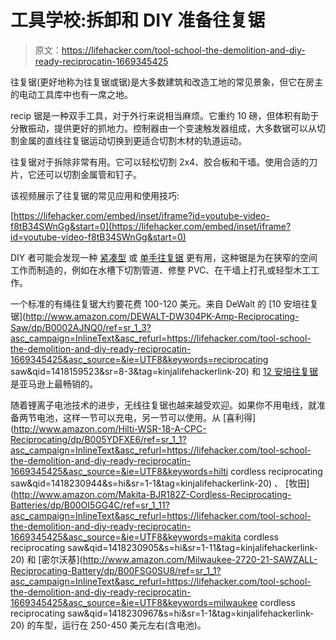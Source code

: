# 工具学校:拆卸和 DIY 准备往复锯

> 原文：<https://lifehacker.com/tool-school-the-demolition-and-diy-ready-reciprocatin-1669345425>

往复锯(更好地称为往复锯或锯)是大多数建筑和改造工地的常见景象，但它在房主的电动工具库中也有一席之地。



recip 锯是一种双手工具，对于外行来说相当麻烦。它重约 10 磅，但体积有助于分散振动，提供更好的抓地力。控制器由一个变速触发器组成，大多数锯可以从切割金属的直线往复锯运动切换到更适合切割木材的轨道运动。

往复锯对于拆除非常有用。它可以轻松切割 2x4、胶合板和干墙。使用合适的刀片，它还可以切割金属管和钉子。

该视频展示了往复锯的常见应用和使用技巧:

 [https://lifehacker.com/embed/inset/iframe?id=youtube-video-f8tB34SWnGg&start=0](https://lifehacker.com/embed/inset/iframe?id=youtube-video-f8tB34SWnGg&start=0) 

DIY 者可能会发现一种 [紧凑型](https://www.youtube.com/watch?v=cFr-dsCOiiE) 或 [单手往复锯](https://www.youtube.com/watch?v=qePDHji5En0) 更有用，这种锯是为在狭窄的空间工作而制造的，例如在水槽下切割管道、修整 PVC、在干墙上打孔或轻型木工工作。

一个标准的有绳往复锯大约要花费 100-120 美元。来自 DeWalt 的 [10 安培往复锯](http://www.amazon.com/DEWALT-DW304PK-Amp-Reciprocating-Saw/dp/B0002AJNQ0/ref=sr_1_3?asc_campaign=InlineText&asc_refurl=https://lifehacker.com/tool-school-the-demolition-and-diy-ready-reciprocatin-1669345425&asc_source=&ie=UTF8&keywords=reciprocating saw&qid=1418159523&sr=8-3&tag=kinjalifehackerlink-20) 和 [12 安培往复锯](http://www.homedepot.com/p/Milwaukee-12-Amp-Sawzall-Reciprocating-Saw-with-Case-6519-31/202438078) 是亚马逊上最畅销的。

随着锂离子电池技术的进步，无线往复锯也越来越受欢迎。如果你不用电线，就准备两节电池，这样一节可以充电，另一节可以使用。从 [喜利得](http://www.amazon.com/Hilti-WSR-18-A-CPC-Reciprocating/dp/B005YDFXE6/ref=sr_1_1?asc_campaign=InlineText&asc_refurl=https://lifehacker.com/tool-school-the-demolition-and-diy-ready-reciprocatin-1669345425&asc_source=&ie=UTF8&keywords=hilti cordless reciprocating saw&qid=1418230944&s=hi&sr=1-1&tag=kinjalifehackerlink-20) 、 [牧田](http://www.amazon.com/Makita-BJR182Z-Cordless-Reciprocating-Batteries/dp/B00OI5GG4C/ref=sr_1_11?asc_campaign=InlineText&asc_refurl=https://lifehacker.com/tool-school-the-demolition-and-diy-ready-reciprocatin-1669345425&asc_source=&ie=UTF8&keywords=makita cordless reciprocating saw&qid=1418230905&s=hi&sr=1-11&tag=kinjalifehackerlink-20) 和 [密尔沃基](http://www.amazon.com/Milwaukee-2720-21-SAWZALL-Reciprocating-Battery/dp/B00FSG0SU8/ref=sr_1_1?asc_campaign=InlineText&asc_refurl=https://lifehacker.com/tool-school-the-demolition-and-diy-ready-reciprocatin-1669345425&asc_source=&ie=UTF8&keywords=milwaukee cordless reciprocating saw&qid=1418230967&s=hi&sr=1-1&tag=kinjalifehackerlink-20) 的车型，运行在 250-450 美元左右(含电池)。